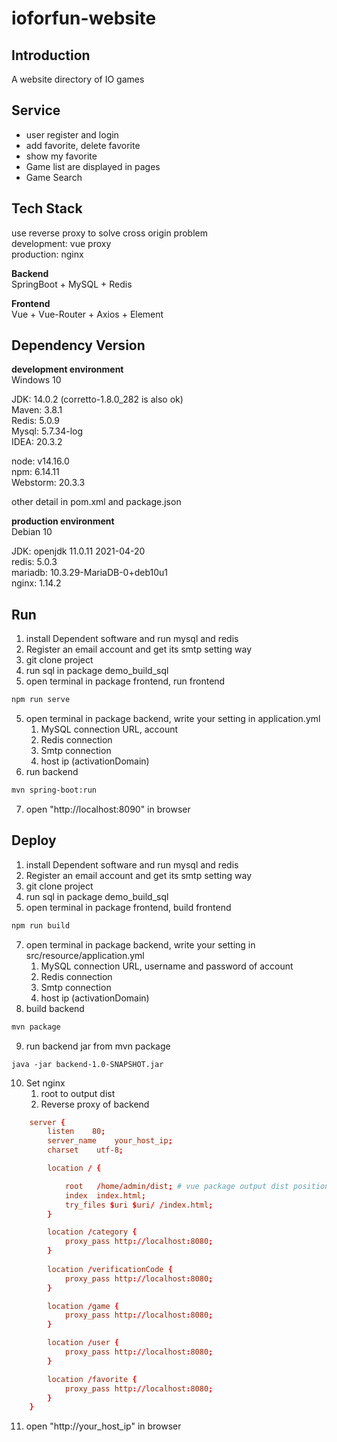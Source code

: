 # ioforfun-website
## Introduction
A website directory of IO games


## Service
* user register and login
* add favorite, delete favorite
* show my favorite
* Game list are displayed in pages
* Game Search

## Tech Stack
use reverse proxy to solve cross origin problem  
development: vue proxy  
production: nginx  

**Backend**  
SpringBoot + MySQL + Redis

**Frontend**  
Vue + Vue-Router + Axios + Element

## Dependency Version
**development environment**  
Windows 10

JDK: 14.0.2 (corretto-1.8.0_282 is also ok)  
Maven: 3.8.1  
Redis: 5.0.9  
Mysql: 5.7.34-log  
IDEA: 20.3.2  

node: v14.16.0  
npm: 6.14.11  
Webstorm: 20.3.3  

other detail in pom.xml and package.json

**production environment**  
Debian 10  

JDK: openjdk 11.0.11 2021-04-20  
redis: 5.0.3  
mariadb:  10.3.29-MariaDB-0+deb10u1  
nginx: 1.14.2  

## Run
1. install Dependent software and run mysql and redis
2. Register an email account and get its smtp setting way
3. git clone project
4. run sql in package demo_build_sql
5. open terminal in package frontend, run frontend 
```sh
npm run serve
```
5. open terminal in package backend, write your setting in application.yml
   1. MySQL connection URL, account
   2. Redis connection
   3. Smtp connection
   4. host ip (activationDomain)
6. run backend
```sh
mvn spring-boot:run
```
7. open "http://localhost:8090" in browser


## Deploy
1. install Dependent software and run mysql and redis
2. Register an email account and get its smtp setting way
3. git clone project
4. run sql in package demo_build_sql
5. open terminal in package frontend, build frontend 
```sh
npm run build
```

7. open terminal in package backend, write your setting in src/resource/application.yml
   1. MySQL connection URL, username and password of account
   2. Redis connection
   3. Smtp connection
   4. host ip (activationDomain)
8. build backend
```sh
mvn package
```
9. run backend jar from mvn package
```
java -jar backend-1.0-SNAPSHOT.jar
```
10. Set nginx 
    1. root to output dist
    2. Reverse proxy of backend

```conf
    server {
        listen    80;
        server_name    your_host_ip;
        charset    utf-8;

        location / {

			root   /home/admin/dist; # vue package output dist position
            index  index.html;
            try_files $uri $uri/ /index.html;
        }

        location /category {
            proxy_pass http://localhost:8080;
        }
        
        location /verificationCode {
            proxy_pass http://localhost:8080;
        }

        location /game {
            proxy_pass http://localhost:8080;
        }

        location /user {
            proxy_pass http://localhost:8080;
        }

        location /favorite {
            proxy_pass http://localhost:8080;
        }
    }
```


11.  open "http://your_host_ip" in browser

